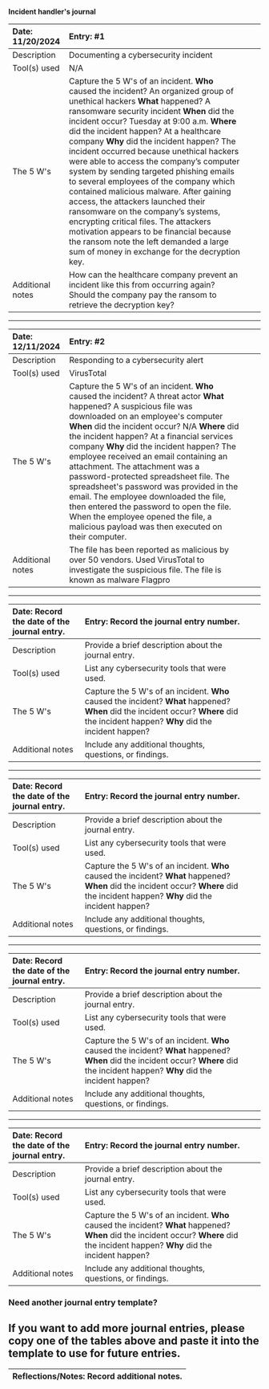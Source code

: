 **Incident handler's journal**


| Date:  11/20/2024 | Entry: \#1 |  |  |
| :---- | :---- | ----- | ----- |
| Description | Documenting a cybersecurity incident |  |  |
| Tool(s) used | N/A |  |  |
| The 5 W's  | Capture the 5 W's of an incident. **Who** caused the incident? An organized group of unethical hackers **What** happened? A ransomware security incident **When** did the incident occur? Tuesday at 9:00 a.m. **Where** did the incident happen? At a healthcare company **Why** did the incident happen? The incident occurred because unethical hackers were able to access the company’s computer system by sending targeted phishing emails to several employees of the company which contained malicious malware. After gaining access, the attackers launched their ransomware on the company’s systems, encrypting critical files. The attackers motivation appears to be financial because the ransom note the left demanded a large sum of money in exchange for the decryption key. |  |  |
| Additional notes | How can the healthcare company prevent an incident like this from occurring again? Should the company pay the ransom to retrieve the decryption key? |  |  |

---

| Date:  12/11/2024 | Entry: #2 |  |  |
| :---- | :---- | ----- | ----- |
| Description | Responding to a cybersecurity alert |  |  |
| Tool(s) used | VirusTotal |  |  |
| The 5 W's  | Capture the 5 W's of an incident. **Who** caused the incident? A threat actor **What** happened? A suspicious file was downloaded on an employee's computer **When** did the incident occur? N/A **Where** did the incident happen? At a financial services company **Why** did the incident happen? The employee received an email containing an attachment. The attachment was a password-protected spreadsheet file. The spreadsheet's password was provided in the email. The employee downloaded the file, then entered the password to open the file. When the employee opened the file, a malicious payload was then executed on their computer.   |  |  |
| Additional notes | The file has been reported as malicious by over 50 vendors. Used VirusTotal to investigate the suspicious file. The file is known as malware Flagpro|  |  |

---

| Date:  Record the date of the journal entry. | Entry: Record the journal entry number. |  |  |
| :---- | :---- | ----- | ----- |
| Description | Provide a brief description about the journal entry. |  |  |
| Tool(s) used | List any cybersecurity tools that were used. |  |  |
| The 5 W's  | Capture the 5 W's of an incident. **Who** caused the incident? **What** happened? **When** did the incident occur? **Where** did the incident happen? **Why** did the incident happen? |  |  |
| Additional notes | Include any additional thoughts, questions, or findings. |  |  |

---

| Date:  Record the date of the journal entry. | Entry: Record the journal entry number. |  |  |
| :---- | :---- | ----- | ----- |
| Description | Provide a brief description about the journal entry. |  |  |
| Tool(s) used | List any cybersecurity tools that were used. |  |  |
| The 5 W's  | Capture the 5 W's of an incident. **Who** caused the incident? **What** happened? **When** did the incident occur? **Where** did the incident happen? **Why** did the incident happen? |  |  |
| Additional notes | Include any additional thoughts, questions, or findings. |  |  |

---

| Date:  Record the date of the journal entry. | Entry: Record the journal entry number. |  |  |
| :---- | :---- | ----- | ----- |
| Description | Provide a brief description about the journal entry. |  |  |
| Tool(s) used | List any cybersecurity tools that were used. |  |  |
| The 5 W's  | Capture the 5 W's of an incident. **Who** caused the incident? **What** happened? **When** did the incident occur? **Where** did the incident happen? **Why** did the incident happen? |  |  |
| Additional notes | Include any additional thoughts, questions, or findings. |  |  |

---

| Date:  Record the date of the journal entry. | Entry: Record the journal entry number. |  |  |
| :---- | :---- | ----- | ----- |
| Description | Provide a brief description about the journal entry. |  |  |
| Tool(s) used | List any cybersecurity tools that were used. |  |  |
| The 5 W's  | Capture the 5 W's of an incident. **Who** caused the incident? **What** happened? **When** did the incident occur? **Where** did the incident happen? **Why** did the incident happen? |  |  |
| Additional notes | Include any additional thoughts, questions, or findings. |  |  |

### Need another journal entry template?

If you want to add more journal entries, please copy one of the tables above and paste it into the template to use for future entries.  
---

| Reflections/Notes: Record additional notes. |
| :---- |


